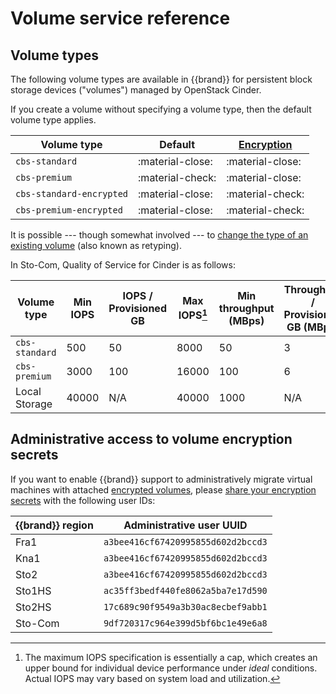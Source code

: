 # Volume service reference

## Volume types

The following volume types are available in {{brand}} for persistent block storage devices ("volumes") managed by OpenStack Cinder.

If you create a volume without specifying a volume type, then the default volume type applies.


| Volume type              | Default          | [Encryption](../../howto/openstack/cinder/encrypted-volumes.md) |
| -----------              | -------          | ------------                                                    |
| `cbs-standard`           | :material-close: | :material-close:                                                |
| `cbs-premium`            | :material-check: | :material-close:                                                |
| `cbs-standard-encrypted` | :material-close: | :material-check:                                                |
| `cbs-premium-encrypted`  | :material-close: | :material-check:                                                |

It is possible --- though somewhat involved --- to [change the type of an existing volume](../../howto/openstack/cinder/retype-volumes.md) (also known as retyping).

In Sto-Com, Quality of Service for Cinder is as follows:

| Volume type    | Min IOPS | IOPS / Provisioned GB | Max IOPS[^iops] | Min throughput (MBps) | Throughput / Provisioned GB (MBps) | Max throughput (MBps) |
| -----------    | -------- | --------------------- | --------------- | --------------------- | ---------------------------------- | --------------------- |
| `cbs-standard` | 500      | 50                    | 8000            | 50                    | 3                                  | 500                   |
| `cbs-premium`  | 3000     | 100                   | 16000           | 100                   | 6                                  | 1000                  |
| Local Storage  | 40000    | N/A                   | 40000           | 1000                  | N/A                                | 1000                  |

[^iops]: The maximum IOPS specification is essentially a cap, which creates an upper bound for individual device performance under *ideal* conditions. Actual IOPS may vary based on system load and utilization.

## Administrative access to volume encryption secrets

If you want to enable {{brand}} support to administratively migrate virtual machines with attached [encrypted volumes](../../howto/openstack/cinder/encrypted-volumes.md), please [share your encryption secrets](../../howto/openstack/barbican/share-secret.md) with the following user IDs:

| {{brand}} region | Administrative user UUID           |
| ---------------- | ---------------------------------  |
| Fra1             | `a3bee416cf67420995855d602d2bccd3` |
| Kna1             | `a3bee416cf67420995855d602d2bccd3` |
| Sto2             | `a3bee416cf67420995855d602d2bccd3` |
| Sto1HS           | `ac35ff3bedf440fe8062a5ba7e17d590` |
| Sto2HS           | `17c689c90f9549a3b30ac8ecbef9abb1` |
| Sto-Com          | `9df720317c964e399d5bf6bc1e49e6a8` |
